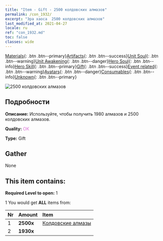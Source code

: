 ```yaml
---
title: "Item - Gift - 2500 колдовских алмазов"
permalink: /con_1932/
excerpt: "Эра хаоса  2500 колдовских алмазов"
last_modified_at: 2021-04-27
locale: ru
ref: "con_1932.md"
toc: false
classes: wide
---
```

 [Materials](/ItemsRU/){: .btn .btn--primary}[Artifacts](/ItemsRU/Artifacts/){: .btn .btn--success}[Unit Soul](/ItemsRU/UnitSoul/){: .btn .btn--warning}[Unit Awakening](/ItemsRU/UnitAwakening/){: .btn .btn--danger}[Hero Soul](/ItemsRU/HeroSoul/){: .btn .btn--info}[Hero Skill](/ItemsRU/HeroSkill/){: .btn .btn--primary}[Gift](/ItemsRU/Gift/){: .btn .btn--success}[Event related](/ItemsRU/Events/){: .btn .btn--warning}[Avatars](/ItemsRU/Avatars/){: .btn .btn--danger}[Consumables](/ItemsRU/Consumables/){: .btn .btn--info}[Unknown](/ItemsRU/Unknown/){: .btn .btn--primary}

 ![2500 колдовских алмазов](/images/t/i_10040.png)

## Подробности
 **Описание:** Используйте, чтобы получить 1980 алмазов и 2500 колдовских алмазов.

 **Quality:** <span style="color: #DA70D6">OK</span>

 **Type:** Gift

## Gather

  None

## This item contains:

 **Required Level to open:** 1

 1 You would get **ALL** items  from:

  | Nr | Amount |     Item    |
  |:---|:-------|:------------|
  | 1 |  **2500x** | [Колдовские алмазы](/ItemsRU/con_554/) |  | 
  | 2 |  **1930x** | <i class="fas fa-gem"/> |  | 
